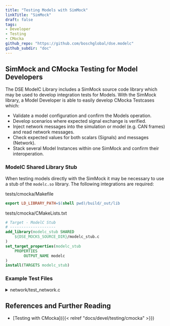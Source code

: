 ```yaml
---
title: "Testing Models with SimMock"
linkTitle: "SimMock"
draft: false
tags:
- Developer
- Testing
- CMocka
github_repo: "https://github.com/boschglobal/dse.modelc"
github_subdir: "doc"
---
```


## SimMock and CMocka Testing for Model Developers

The DSE ModelC Library includes a SimMock source code library which may be
used to develop integration tests for Models. With the SimMock library, a
Model Developer is able to easily develop CMocka Testcases which:

* Validate a model configuration and confirm the Models operation.
* Develop scenarios where expected signal exchange is verified.
* Inject network messages into the simulation or model (e.g. CAN frames) and read network messages.
* Check expected values for both scalars (Signals) and messages (Network).
* Stack several Model Instances within one SimMock and confirm their interoperation.


### ModelC Shared Library Stub

When testing models directly with the SimMock it may be necessary to use a stub
of the `modelc.so` library. The following integrations are required:

<summary>tests/cmocka/Makefile</summary>

```makefile
export LD_LIBRARY_PATH=$(shell pwd)/build/_out/lib
```

<summary>tests/cmocka/CMakeLists.txt</summary>

```cmake
# Target - ModelC Stub
# --------------------
add_library(modelc_stub SHARED
    ${DSE_MOCKS_SOURCE_DIR}/modelc_stub.c
)
set_target_properties(modelc_stub
    PROPERTIES
        OUTPUT_NAME modelc
)
install(TARGETS modelc_stub)
```


### Example Test Files

<details>
<summary>network/test_network.c</summary>

{{< readfile file="../../../examples/modelc/mocks/network/test_network.c" code="true" lang="c" >}}

</details>



## References and Further Reading

* [Testing with CMocka]({{< relref "docs/devel/testing/cmocka" >}})
